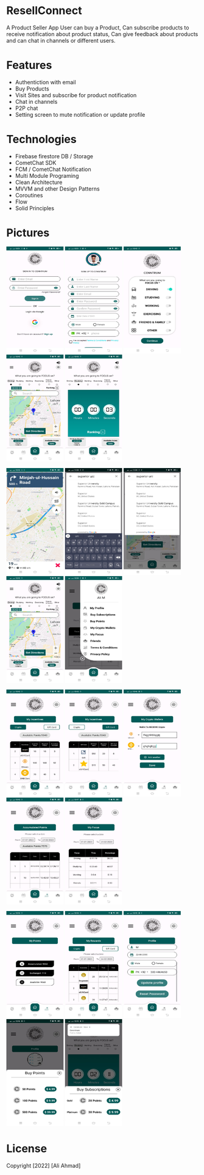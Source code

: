 # ResellConnect

A Product Seller App User can buy a Product, Can subscribe products to receive notification about product status, Can give feedback about products and can chat in channels or different users. 


# Features
- Authentiction with email
- Buy Products
- Visit Sites and subscribe for product notification
- Chat in channels
- P2P chat
- Setting screen to mute notification or update profile


# Technologies
- Firebase firestore DB / Storage
- CometChat SDK
- FCM / CometChat Notification
- Multi Module Programing
- Clean Architecture
- MVVM and other Design Patterns
- Coroutines
- Flow
- Solid Principles



# Pictures
<p float="left">
<img src="https://github.com/aliahmad3937/Centrum/blob/master/asset/login.jpeg" width="150" height="280">
<img src="https://github.com/aliahmad3937/Centrum/blob/master/asset/signup.jpeg" width="150" height="280">
<img src="https://github.com/aliahmad3937/Centrum/blob/master/asset/homePage.jpeg" width="150" height="280">
<img src="https://github.com/aliahmad3937/Centrum/blob/master/asset/googleMap.jpeg" width="150" height="280">
<img src="https://github.com/aliahmad3937/Centrum/blob/master/asset/activityTimer.jpeg" width="150" height="280">
</p>

<p float="left">
<img src="https://github.com/aliahmad3937/Centrum/blob/master/asset/mapBoxDirection.jpeg" width="150" height="280">
<img src="https://github.com/aliahmad3937/Centrum/blob/master/asset/placeSearch.jpeg" width="150" height="280">
<img src="https://github.com/aliahmad3937/Centrum/blob/master/asset/autoPlaceSuggestions.jpeg" width="150" height="280">
<img src="https://github.com/aliahmad3937/Centrum/blob/master/asset/googleMap.jpeg" width="150" height="280">
<img src="https://github.com/aliahmad3937/Centrum/blob/master/asset/leftDrawer.jpeg" width="150" height="280">
</p>

<p float="left">
<img src="https://github.com/aliahmad3937/Centrum/blob/master/asset/incentives.jpeg" width="150" height="280">
<img src="https://github.com/aliahmad3937/Centrum/blob/master/asset/gift.jpeg" width="150" height="280">
<img src="https://github.com/aliahmad3937/Centrum/blob/master/asset/cryptoWallets.jpeg" width="150" height="280">
<img src="https://github.com/aliahmad3937/Centrum/blob/master/asset/earnPoints.jpeg" width="150" height="280">
<img src="https://github.com/aliahmad3937/Centrum/blob/master/asset/focus.jpeg" width="150" height="280">
</p>

<p float="left">
<img src="https://github.com/aliahmad3937/Centrum/blob/master/asset/myPoints.jpeg" width="150" height="280">
<img src="https://github.com/aliahmad3937/Centrum/blob/master/asset/myReward.jpeg" width="150" height="280">
<img src="https://github.com/aliahmad3937/Centrum/blob/master/asset/profile.jpeg" width="150" height="280">
<img src="https://github.com/aliahmad3937/Centrum/blob/master/asset/buyPoints.jpeg" width="150" height="280">
<img src="https://github.com/aliahmad3937/Centrum/blob/master/asset/buySubscription.jpeg" width="150" height="280">
</p>


# License
Copyright [2022] [Ali Ahmad]
